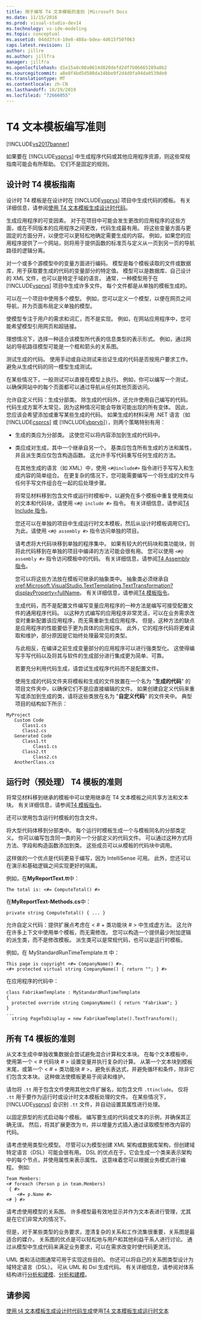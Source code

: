 ```yaml
---
title: 用于编写 T4 文本模板的准则 |Microsoft Docs
ms.date: 11/15/2016
ms.prod: visual-studio-dev14
ms.technology: vs-ide-modeling
ms.topic: conceptual
ms.assetid: 04dd3fc4-10e8-488a-bdea-4d615f50f063
caps.latest.revision: 11
author: jillre
ms.author: jillfra
manager: jillfra
ms.openlocfilehash: d1e15a8c00a0614d020defd2df7b06665289a8b2
ms.sourcegitcommit: a8e8f4bd5d508da34bbe9f2d4d9fa94da0539de0
ms.translationtype: MT
ms.contentlocale: zh-CN
ms.lasthandoff: 10/19/2019
ms.locfileid: "72666055"
---
```

# <a name="guidelines-for-writing-t4-text-templates"></a>T4 文本模板编写准则
[!INCLUDE[vs2017banner](../includes/vs2017banner.md)]

如果要在 [!INCLUDE[vsprvs](../includes/vsprvs-md.md)] 中生成程序代码或其他应用程序资源，则这些常规指南可能会有所帮助。 它们不是固定的规则。

## <a name="guidelines-for-design-time-t4-templates"></a>设计时 T4 模板指南
 设计时 T4 模板是在设计时在 [!INCLUDE[vsprvs](../includes/vsprvs-md.md)] 项目中生成代码的模板。 有关详细信息，请参阅[使用 T4 文本模板生成设计时代码](../modeling/design-time-code-generation-by-using-t4-text-templates.md)。

 生成应用程序的可变因素。
对于在项目中可能会发生更改的应用程序的这些方面，或在不同版本的应用程序之间更改，代码生成最有用。 将这些变量方面与更固定的方面分开，以便您可以更轻松地确定需要生成的内容。 例如，如果您的应用程序提供了一个网站，则将用于提供函数的标准页与定义从一页到另一页的导航路径的逻辑分离。

 对一个或多个源模型中的变量方面进行编码。
模型是每个模板读取的文件或数据库，用于获取要生成的代码的变量部分的特定值。 模型可以是数据库、自己设计的 XML 文件，也可以是特定于域的语言。 通常，一种模型用于在 [!INCLUDE[vsprvs](../includes/vsprvs-md.md)] 项目中生成许多文件。 每个文件都是从单独的模板生成的。

 可以在一个项目中使用多个模型。 例如，您可以定义一个模型，以便在网页之间导航，并为页面布局定义单独的模型。

 使模型专注于用户的需求和词汇，而不是实现。
例如，在网站应用程序中，您可能希望模型引用网页和超链接。

 理想情况下，选择一种适合该模型所代表的信息类型的表示形式。 例如，通过网站的导航路径模型可能是一个框和箭头的关系图。

 测试生成的代码。
使用手动或自动测试来验证生成的代码是否按用户要求工作。 避免从生成代码的同一模型生成测试。

 在某些情况下，一般测试可以直接在模型上执行。 例如，你可以编写一个测试，以确保网站中的每个页面都可以通过导航从任何其他页面访问。

 允许自定义代码：生成分部类。
除生成的代码外，还允许使用自己编写的代码。 代码生成方案不太常见，因为这种情况可能会导致可能出现的所有变体。 因此，您应该会希望添加或重写某些生成的代码。 如果生成的材料采用 .NET 语言（如 [!INCLUDE[csprcs](../includes/csprcs-md.md)] 或 [!INCLUDE[vbprvb](../includes/vbprvb-md.md)]），则两个策略特别有用：

- 生成的类应为分部类。 这使您可以将内容添加到生成的代码中。

- 类应成对生成，其中一个继承自另一个。 基类应包含所有生成的方法和属性，并且派生类应仅包含构造函数。 这允许手写代码重写任何生成的方法。

  在其他生成的语言（如 XML）中，使用 `<#@include#>` 指令进行手写写入和生成内容的简单组合。 在更复杂的情况下，您可能需要编写一个将生成的文件与任何手写文件组合在一起的后处理步骤。

  将常见材料移到包含文件或运行时模板中，以避免在多个模板中重复使用类似的文本和代码块，请使用 `<#@ include #>` 指令。 有关详细信息，请参阅[T4 Include 指令](../modeling/t4-include-directive.md)。

  您还可以在单独的项目中生成运行时文本模板，然后从设计时模板调用它们。 为此，请使用 `<#@ assembly #>` 指令访问单独的项目。

  请考虑将大代码块移到单独的程序集中。
  如果有较大的代码块和类功能块，则将此代码移到在单独的项目中编译的方法可能会很有用。 您可以使用 `<#@ assembly #>` 指令访问模板中的代码。 有关详细信息，请参阅[T4 Assembly 指令](../modeling/t4-assembly-directive.md)。

  您可以将这些方法放在模板可继承的抽象类中。 抽象类必须继承自 <xref:Microsoft.VisualStudio.TextTemplating.TextTransformation?displayProperty=fullName>。 有关详细信息，请参阅[T4 模板指令](../modeling/t4-template-directive.md)。

  生成代码，而不是配置文件编写变量应用程序的一种方法是编写可接受配置文件的通用程序代码。 以这种方式编写的应用程序非常灵活，可以在业务需求改变时重新配置该应用程序，而无需重新生成应用程序。 但是，这种方法的缺点是应用程序的性能要低于更为具体的应用程序。 此外，它的程序代码将更难读取和维护，部分原因是它始终处理最常见的类型。

  与此相反，在编译之前生成变量部分的应用程序可以进行强类型化。 这使得编写手写代码以及将其与软件的生成部分进行集成更为简单、可靠。

  若要充分利用代码生成，请尝试生成程序代码而不是配置文件。

  使用生成的代码文件夹将模板和生成的文件放置在一个名为 "**生成的代码**" 的项目文件夹中，以确保它们不是应直接编辑的文件。 如果创建自定义代码来重写或添加到生成的类，请将这些类放在名为 "**自定义代码**" 的文件夹中。 典型项目的结构如下所示：

```
MyProject
   Custom Code
      Class1.cs
      Class2.cs
   Generated Code
      Class1.tt
          Class1.cs
      Class2.tt
          Class2.cs
   AnotherClass.cs

```

## <a name="guidelines-for-run-time-preprocessed-t4-templates"></a>运行时（预处理） T4 模板的准则
 将常见材料移到继承的模板中可以使用继承在 T4 文本模板之间共享方法和文本块。 有关详细信息，请参阅[T4 模板指令](../modeling/t4-template-directive.md)。

 还可以使用包含运行时模板的包含文件。

 将大型代码体移到分部类中。
每个运行时模板生成一个与模板同名的分部类定义。 你可以编写包含同一类的另一个分部定义的代码文件。 可以通过这种方式将方法、字段和构造函数添加到类。 这些成员可以从模板的代码块中调用。

 这样做的一个优点是代码更易于编写，因为 IntelliSense 可用。 此外，您还可以在演示和基础逻辑之间实现更好的隔离。

 例如，在**MyReportText.tt**中：

 `The total is: <#= ComputeTotal() #>`

 在**MyReportText-Methods.cs**中：

 `private string ComputeTotal() { ... }`

 允许自定义代码：提供扩展点考虑在 \< # + 类功能块 # > 中生成虚方法。 这允许在许多上下文中使用单个模板，而无需修改。 您可以构造一个提供最少附加逻辑的派生类，而不是修改模板。 派生类可以是常规代码，也可以是运行时模板。

 例如，在 MyStandardRunTimeTemplate.tt 中：

```
This page is copyright <#= CompanyName() #>.
<#+ protected virtual string CompanyName() { return ""; } #>
```

 在应用程序的代码中：

```
class FabrikamTemplate : MyStandardRunTimeTemplate
{
  protected override string CompanyName() { return "Fabrikam"; }
}
...
  string PageToDisplay = new FabrikamTemplate().TextTransform();

```

## <a name="guidelines-for-all-t4-templates"></a>所有 T4 模板的准则
 从文本生成中单独收集数据会尝试避免混合计算和文本块。 在每个文本模板中，使用第一个 \< # 代码块 # > 设置变量并执行复杂的计算。 从第一个文本块到模板末尾，或第一个 \< # + 类功能块 # >，避免长表达式，并避免循环和条件，除非它们包含文本块。 这种做法使模板更易于阅读和维护。

 请勿将 `.tt` 用于包含文件使用其他文件扩展名，如包含文件 `.ttinclude`。 仅将 `.tt` 用于要作为运行时或设计时文本模板处理的文件。 在某些情况下，[!INCLUDE[vsprvs](../includes/vsprvs-md.md)] 会识别 `.tt` 文件，并自动设置其属性进行处理。

 以固定原型的形式启动每个模板。
编写要生成的代码或文本的示例，并确保其正确无误。 然后，将其扩展更改为 tt，并以增量方式插入通过读取模型修改内容的代码。

 请考虑使用类型化模型。
尽管可以为模型创建 XML 架构或数据库架构，但创建域特定语言（DSL）可能会很有用。 DSL 的优点在于，它会生成一个类来表示架构中的每个节点，并使用属性来表示属性。 这意味着您可以根据业务模式进行编程。 例如:

```
Team Members:
<# foreach (Person p in team.Members)
 { #>
    <#= p.Name #>
<# } #>
```

 请考虑使用模型的关系图。
许多模型最有效地显示并作为文本表进行管理，尤其是在它们非常大的情况下。

 但是，对于某些类型的业务要求，澄清复杂的关系和工作流集很重要，关系图是最适合的媒介。 关系图的优点是可以轻松地与用户和其他利益干系人进行讨论。 通过从模型中生成代码来满足业务要求，可以在需求改变时使代码更灵活。

 UML 类和活动图通常可用于实现这些目的。 你还可以将自己的关系图类型设计为域特定语言（DSL）。 可从 UML 和 Dsl 生成代码。 有关详细信息，请参阅对体系结构进行[分析和建模](../modeling/analyze-and-model-your-architecture.md)、[分析和建模](../modeling/analyze-and-model-your-architecture.md)。

## <a name="see-also"></a>请参阅
 [使用 t4 文本模板生成设计时代码生成](../modeling/design-time-code-generation-by-using-t4-text-templates.md)使用[T4 文本模板生成运行时文本](../modeling/run-time-text-generation-with-t4-text-templates.md)
